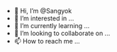 - 👋 Hi, I’m @Sangyok
- 👀 I’m interested in ...
- 🌱 I’m currently learning ...
- 💞️ I’m looking to collaborate on ...
- 📫 How to reach me ...

<!---
Sangyok/Sangyok is a ✨ special ✨ repository because its `README.md` (this file) appears on your GitHub profile.
You can click the Preview link to take a look at your changes.
--->
